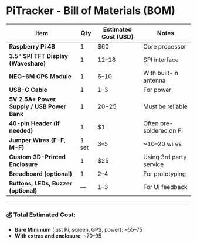 #  PiTracker - Bill of Materials (BOM)

| Item                                      | Qty | Estimated Cost (USD) | Notes |
|-------------------------------------------|-----|-----------------------|-------|
| **Raspberry Pi 4B**                      | 1   | $60               | Core processor |
| **3.5" SPI TFT Display (Waveshare)**      | 1   | $12–$18               | SPI interface |  |  [https://ebhoot.in/shop-2/display-devices/3-5%e2%80%b3-touch-screen-lcd-raspberry-pi-display/](url) |
| **NEO-6M GPS Module**                     | 1   | $6–$10                | With built-in antenna |
| **USB-C Cable**                       | 1   | $1–$3                 | For power |
| **5V 2.5A+ Power Supply / USB Power Bank**| 1   | $20-$25                | Must be reliable |
| **40-pin Header (if needed)**             | 1   | $1                   | Often pre-soldered on Pi |
| **Jumper Wires (F-F, M-F)**               | 1 set | $3–$5               | ~10–20 wires |
| **Custom 3D-Printed Enclosure**           | 1   | $25                  | Using 3rd party service |
| **Breadboard (optional)**                | 1   | $2–$4                 | For prototyping |
| **Buttons, LEDs, Buzzer (optional)**     | —   | $1–$3                 | For UI feedback |

---

### 💰 **Total Estimated Cost**:  
- **Bare Minimum** (just Pi, screen, GPS, power): ~$55–$75  
- **With extras and enclosure**: ~$70–$95

